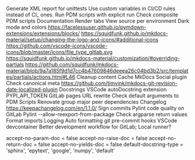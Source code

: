Generate XML report for unittests
Use custom variables in CI/CD rules instead of CI_ ones.
Run PDM scripts with explicit run
Check composite PDM scripts
Documentation
	Render tabs
	View source per environment
	Dark mode and colors
	https://facelessuser.github.io/pymdown-extensions/extensions/blocks/
	https://squidfunk.github.io/mkdocs-material/setup/changing-the-logo-and-icons/#additional-icons
	https://github.com/vscode-icons/vscode-icons/blob/master/icons/file_type_gitlab.svg
	https://squidfunk.github.io/mkdocs-material/customization/#overriding-partials
	https://github.com/squidfunk/mkdocs-material/blob/9a7a185f9d1d7cc4b47609846deeea26c04bd3b2/src/templates/partials/actions.html#L46
	Cleanup content
	Cache MkDocs
	Social plugin
	Check canonical meta
	https://github.com/timvink/mkdocs-git-revision-date-localized-plugin
	Docstrings
	VSCode autoDocstring extension
	PYPI_API_TOKEN
	GitLab pages URL rewrite
Check default arguments to PDM Scripts
Renovate group major peer dependencies
Changelog https://keepachangelog.com/en/1.1.0/
Sign commits
Pylint code quality on GitLab
Pylint --allow-reexport-from-package
Check argparse return values
Format imports
Logging
Auto formatting
git pre-commit hooks
VSCode devcontainer
Better development workflow for GitLab; Local runner?



accept-no-param-doc = false
accept-no-raise-doc = false
accept-no-return-doc = false
accept-no-yields-doc = false
default-docstring-type = 'sphinx', 'epytext', 'google', 'numpy', 'default'